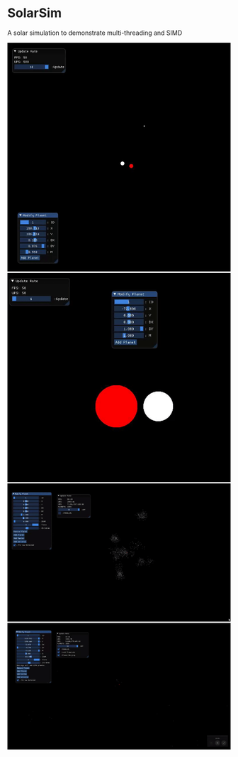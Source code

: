 # SolarSim
A solar simulation to demonstrate multi-threading and SIMD

![A Small View](PlanetMerging.gif)
![More Stuff](MoreMerging.gif)
![](NonMergingPerf.gif)
![](MergingUniverse.gif)
